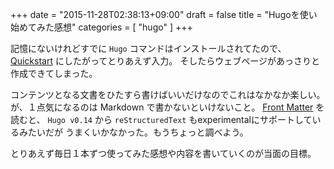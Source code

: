 +++
date = "2015-11-28T02:38:13+09:00"
draft = false
title = "Hugoを使い始めてみた感想"
categories = [ "hugo" ]
+++

記憶にないけれどすでに `Hugo` コマンドはインストールされてたので、
[Quickstart](http://gohugo.io/overview/quickstart/)
にしたがってとりあえず入力。
そしたらウェブページがあっさりと作成できてしまった。

コンテンツとなる文書をひたすら書けばいいだけなのでこれはなかなか楽しい。
が、１点気になるのは Markdown で書かないといけないこと。
[Front Matter](https://gohugo.io/content/front-matter/) を読むと、
`Hugo v0.14` から `reStructuredText` もexperimentalにサポートしているみたいだが
うまくいかなかった。もうちょっと調べよう。

とりあえず毎日１本ずつ使ってみた感想や内容を書いていくのが当面の目標。
